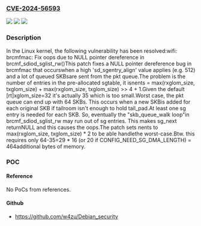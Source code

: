 ### [CVE-2024-56593](https://cve.mitre.org/cgi-bin/cvename.cgi?name=CVE-2024-56593)
![](https://img.shields.io/static/v1?label=Product&message=Linux&color=blue)
![](https://img.shields.io/static/v1?label=Version&message=1da177e4c3f41524e886b7f1b8a0c1fc7321cac2%3C%20342f87d263462c2670b77ea9a32074cab2ac6fa1%20&color=brighgreen)
![](https://img.shields.io/static/v1?label=Vulnerability&message=n%2Fa&color=brighgreen)

### Description

In the Linux kernel, the following vulnerability has been resolved:wifi: brcmfmac: Fix oops due to NULL pointer dereference in brcmf_sdiod_sglist_rw()This patch fixes a NULL pointer dereference bug in brcmfmac that occurswhen a high 'sd_sgentry_align' value applies (e.g. 512) and a lot of queued SKBsare sent from the pkt queue.The problem is the number of entries in the pre-allocated sgtable, it isnents = max(rxglom_size, txglom_size) + max(rxglom_size, txglom_size) >> 4 + 1.Given the default [rt]xglom_size=32 it's actually 35 which is too small.Worst case, the pkt queue can end up with 64 SKBs. This occurs when a new SKBis added for each original SKB if tailroom isn't enough to hold tail_pad.At least one sg entry is needed for each SKB. So, eventually the "skb_queue_walk loop"in brcmf_sdiod_sglist_rw may run out of sg entries. This makes sg_next returnNULL and this causes the oops.The patch sets nents to max(rxglom_size, txglom_size) * 2 to be able handlethe worst-case.Btw. this requires only 64-35=29 * 16 (or 20 if CONFIG_NEED_SG_DMA_LENGTH) = 464additional bytes of memory.

### POC

#### Reference
No PoCs from references.

#### Github
- https://github.com/w4zu/Debian_security

